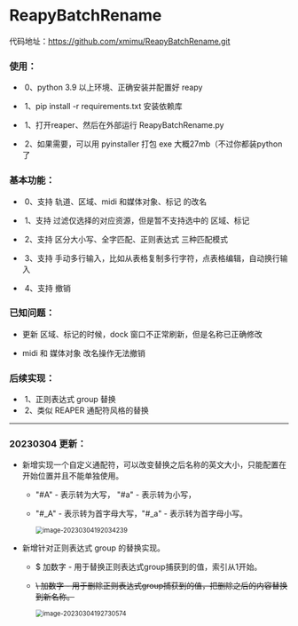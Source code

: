 # ReapyBatchRename

代码地址：https://github.com/xmimu/ReapyBatchRename.git



### 使用：

- ​	0、python 3.9 以上环境、正确安装并配置好 reapy

- ​	1、pip install -r requirements.txt 安装依赖库

- ​	1、打开reaper、然后在外部运行 ReapyBatchRename.py

- ​	2、如果需要，可以用 pyinstaller 打包 exe 大概27mb（不过你都装python了

  

### 基本功能：

- ​	0、支持 轨道、区域、midi 和媒体对象、标记 的改名

- ​	1、支持 过滤仅选择的对应资源，但是暂不支持选中的 区域、标记

- ​	2、支持 区分大小写、全字匹配、正则表达式 三种匹配模式

- ​	3、支持 手动多行输入，比如从表格复制多行字符，点表格编辑，自动换行输入

- ​	4、支持 撤销



### 已知问题：

- 更新 区域、标记的时候，dock 窗口不正常刷新，但是名称已正确修改

- midi 和 媒体对象 改名操作无法撤销

  

### 后续实现：

- ​	1、正则表达式 group 替换
- ​	2、类似 REAPER 通配符风格的替换

------

### 20230304 更新：

- 新增实现一个自定义通配符，可以改变替换之后名称的英文大小，只能配置在开始位置并且不能单独使用。

  - "#A"    - 表示转为大写，            "#a"   - 表示转为小写，

  - "#\_A"  - 表示转为首字母大写，"#\_a"  - 表示转为首字母小写。

    <img src="C:\Users\11015\AppData\Roaming\Typora\typora-user-images\image-20230304192034239.png" alt="image-20230304192034239" style="zoom: 80%;" />

- 新增针对正则表达式 group 的替换实现。

  - $ 加数字 - 用于替换正则表达式group捕获到的值，索引从1开始。

  - ~~\ 加数字 - 用于删除正则表达式group捕获到的值，把删除之后的内容替换到新名称。~~

    <img src="C:\Users\11015\AppData\Roaming\Typora\typora-user-images\image-20230304192730574.png" alt="image-20230304192730574" style="zoom:80%;" />

    